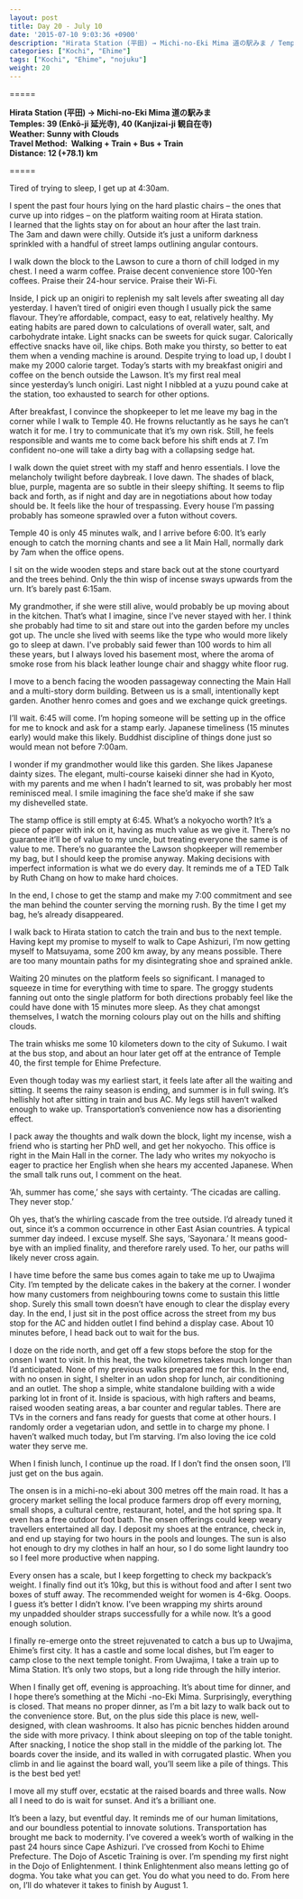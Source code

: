 ```yaml
---
layout: post
title: Day 20 - July 10
date: '2015-07-10 9:03:36 +0900'
description: "Hirata Station (平田) → Michi-no-Eki Mima 道の駅みま / Temples: 39 (Enkō-ji 延光寺), 40 (Kanjizai-ji 観自在寺)"
categories: ["Kochi", "Ehime"]
tags: ["Kochi", "Ehime", "nojuku"]
weight: 20
---
```

=====

**Hirata Station (平田) → Michi-no-Eki Mima 道の駅みま**  
**Temples: 39 (Enkō-ji 延光寺), 40 (Kanjizai-ji 観自在寺)**  
**Weather: Sunny with Clouds**  
**Travel Method:  Walking + Train + Bus + Train**  
**Distance: 12 (+78.1) km**

=====

Tired of trying to sleep, I get up at 4:30am.

I spent the past four hours lying on the hard plastic chairs – the ones that curve up into ridges – on the platform waiting room at Hirata station. I learned that the lights stay on for about an hour after the last train. The 3am and dawn were chilly. Outside it’s just a uniform darkness sprinkled with a handful of street lamps outlining angular contours.

I walk down the block to the Lawson to cure a thorn of chill lodged in my chest. I need a warm coffee. Praise decent convenience store 100-Yen coffees. Praise their 24-hour service. Praise their Wi-Fi.

Inside, I pick up an onigiri to replenish my salt levels after sweating all day yesterday. I haven’t tired of onigiri even though I usually pick the same flavour. They’re affordable, compact, easy to eat, relatively healthy. My eating habits are pared down to calculations of overall water, salt, and carbohydrate intake. Light snacks can be sweets for quick sugar. Calorically effective snacks have oil, like chips. Both make you thirsty, so better to eat them when a vending machine is around. Despite trying to load up, I doubt I make my 2000 calorie target. Today’s starts with my breakfast onigiri and coffee on the bench outside the Lawson. It’s my first real meal since yesterday’s lunch onigiri. Last night I nibbled at a yuzu pound cake at the station, too exhausted to search for other options.

After breakfast, I convince the shopkeeper to let me leave my bag in the corner while I walk to Temple 40. He frowns reluctantly as he says he can’t watch it for me. I try to communicate that it’s my own risk. Still, he feels responsible and wants me to come back before his shift ends at 7. I’m confident no-one will take a dirty bag with a collapsing sedge hat.

I walk down the quiet street with my staff and henro essentials. I love the melancholy twilight before daybreak. I love dawn. The shades of black, blue, purple, magenta are so subtle in their sleepy shifting. It seems to flip back and forth, as if night and day are in negotiations about how today should be. It feels like the hour of trespassing. Every house I’m passing probably has someone sprawled over a futon without covers.

Temple 40 is only 45 minutes walk, and I arrive before 6:00. It’s early enough to catch the morning chants and see a lit Main Hall, normally dark by 7am when the office opens.

I sit on the wide wooden steps and stare back out at the stone courtyard and the trees behind. Only the thin wisp of incense sways upwards from the urn. It’s barely past 6:15am.

My grandmother, if she were still alive, would probably be up moving about in the kitchen. That’s what I imagine, since I’ve never stayed with her. I think she probably had time to sit and stare out into the garden before my uncles got up. The uncle she lived with seems like the type who would more likely go to sleep at dawn. I've probably said fewer than 100 words to him all these years, but I always loved his basement most, where the aroma of smoke rose from his black leather lounge chair and shaggy white floor rug.

I move to a bench facing the wooden passageway connecting the Main Hall and a multi-story dorm building. Between us is a small, intentionally kept garden. Another henro comes and goes and we exchange quick greetings.

I’ll wait. 6:45 will come. I’m hoping someone will be setting up in the office for me to knock and ask for a stamp early. Japanese timeliness (15 minutes early) would make this likely. Buddhist discipline of things done just so would mean not before 7:00am.

I wonder if my grandmother would like this garden. She likes Japanese dainty sizes. The elegant, multi-course kaiseki dinner she had in Kyoto, with my parents and me when I hadn’t learned to sit, was probably her most reminisced meal. I smile imagining the face she’d make if she saw my dishevelled state.

The stamp office is still empty at 6:45. What’s a nokyocho worth? It’s a piece of paper with ink on it, having as much value as we give it. There’s no guarantee it’ll be of value to my uncle, but treating everyone the same is of value to me. There’s no guarantee the Lawson shopkeeper will remember my bag, but I should keep the promise anyway. Making decisions with imperfect information is what we do every day. It reminds me of a TED Talk by Ruth Chang on how to make hard choices.

In the end, I chose to get the stamp and make my 7:00 commitment and see the man behind the counter serving the morning rush. By the time I get my bag, he’s already disappeared.

I walk back to Hirata station to catch the train and bus to the next temple. Having kept my promise to myself to walk to Cape Ashizuri, I’m now getting myself to Matsuyama, some 200 km away, by any means possible. There are too many mountain paths for my disintegrating shoe and sprained ankle.

Waiting 20 minutes on the platform feels so significant. I managed to squeeze in time for everything with time to spare. The groggy students fanning out onto the single platform for both directions probably feel like the could have done with 15 minutes more sleep. As they chat amongst themselves, I watch the morning colours play out on the hills and shifting clouds.

The train whisks me some 10 kilometers down to the city of Sukumo. I wait at the bus stop, and about an hour later get off at the entrance of Temple 40, the first temple for Ehime Prefecture.

Even though today was my earliest start, it feels late after all the waiting and sitting. It seems the rainy season is ending, and summer is in full swing. It’s hellishly hot after sitting in train and bus AC. My legs still haven’t walked enough to wake up. Transportation’s convenience now has a disorienting effect.

I pack away the thoughts and walk down the block, light my incense, wish a friend who is starting her PhD well, and get her nokyocho. This office is right in the Main Hall in the corner. The lady who writes my nokyocho is eager to practice her English when she hears my accented Japanese. When the small talk runs out, I comment on the heat.

‘Ah, summer has come,’ she says with certainty. ‘The cicadas are calling. They never stop.’

Oh yes, that’s the whirling cascade from the tree outside. I’d already tuned it out, since it’s a common occurrence in other East Asian countries. A typical summer day indeed.
I excuse myself. She says, ‘Sayonara.’ It means good-bye with an implied finality, and therefore rarely used. To her, our paths will likely never cross again.

I have time before the same bus comes again to take me up to Uwajima City. I’m tempted by the delicate cakes in the bakery at the corner. I wonder how many customers from neighbouring towns come to sustain this little shop. Surely this small town doesn’t have enough to clear the display every day. In the end, I just sit in the post office across the street from my bus stop for the AC and hidden outlet I find behind a display case. About 10 minutes before, I head back out to wait for the bus.

I doze on the ride north, and get off a few stops before the stop for the onsen I want to visit. In this heat, the two kilometres takes much longer than I’d anticipated. None of my previous walks prepared me for this. In the end, with no onsen in sight, I shelter in an udon shop for lunch, air conditioning and an outlet. The shop a simple, white standalone building with a wide parking lot in front of it. Inside is spacious, with high rafters and beams, raised wooden seating areas, a bar counter and regular tables. There are TVs in the corners and fans ready for guests that come at other hours. I randomly order a vegetarian udon, and settle in to charge my phone. I haven’t walked much today, but I’m starving. I’m also loving the ice cold water they serve me.

When I finish lunch, I continue up the road. If I don’t find the onsen soon, I’ll just get on the bus again.

The onsen is in a michi-no-eki about 300 metres off the main road. It has a grocery market selling the local produce farmers drop off every morning, small shops, a cultural centre, restaurant, hotel, and the hot spring spa. It even has a free outdoor foot bath. The onsen offerings could keep weary travellers entertained all day. I deposit my shoes at the entrance, check in, and end up staying for two hours in the pools and lounges. The sun is also hot enough to dry my clothes in half an hour, so I do some light laundry too so I feel more productive when napping.

Every onsen has a scale, but I keep forgetting to check my backpack’s weight. I finally find out it’s 10kg, but this is without food and after I sent two boxes of stuff away. The recommended weight for women is 4-6kg. Ooops. I guess it’s better I didn’t know. I’ve been wrapping my shirts around my unpadded shoulder straps successfully for a while now. It’s a good enough solution.

I finally re-emerge onto the street rejuvenated to catch a bus up to Uwajima, Ehime’s first city. It has a castle and some local dishes, but I’m eager to camp close to the next temple tonight. From Uwajima, I take a train up to Mima Station. It’s only two stops, but a long ride through the hilly interior.

When I finally get off, evening is approaching. It’s about time for dinner, and I hope there’s something at the Michi -no-Eki Mima. Surprisingly, everything is closed. That means no proper dinner, as I’m a bit lazy to walk back out to the convenience store.
But, on the plus side this place is new, well-designed, with clean washrooms. It also has picnic benches hidden around the side with more privacy. I think about sleeping on top of the table tonight. After snacking, I notice the shop stall in the middle of the parking lot. The boards cover the inside, and its walled in with corrugated plastic. When you climb in and lie against the board wall, you’ll seem like a pile of things. This is the best bed yet!

I move all my stuff over, ecstatic at the raised boards and three walls. Now all I need to do is wait for sunset. And it’s a brilliant one.

It’s been a lazy, but eventful day. It reminds me of our human limitations, and our boundless potential to innovate solutions. Transportation has brought me back to modernity. I’ve covered a week’s worth of walking in the past 24 hours since Cape Ashizuri. I’ve crossed from Kochi to Ehime Prefecture. The Dojo of Ascetic Training is over. I’m spending my first night in the Dojo of Enlightenment. I think Enlightenment also means letting go of dogma. You take what you can get. You do what you need to do. From here on, I’ll do whatever it takes to finish by August 1.